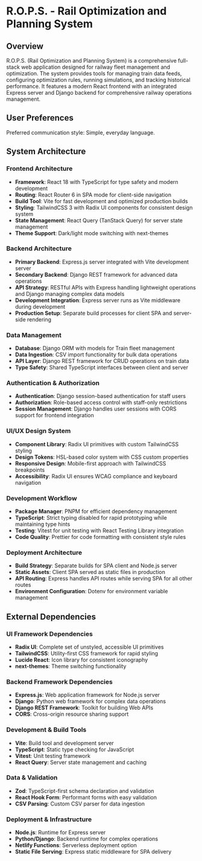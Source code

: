 # R.O.P.S. - Rail Optimization and Planning System

## Overview

R.O.P.S. (Rail Optimization and Planning System) is a comprehensive full-stack web application designed for railway fleet management and optimization. The system provides tools for managing train data feeds, configuring optimization rules, running simulations, and tracking historical performance. It features a modern React frontend with an integrated Express server and Django backend for comprehensive railway operations management.

## User Preferences

Preferred communication style: Simple, everyday language.

## System Architecture

### Frontend Architecture
- **Framework**: React 18 with TypeScript for type safety and modern development
- **Routing**: React Router 6 in SPA mode for client-side navigation
- **Build Tool**: Vite for fast development and optimized production builds
- **Styling**: TailwindCSS 3 with Radix UI components for consistent design system
- **State Management**: React Query (TanStack Query) for server state management
- **Theme Support**: Dark/light mode switching with next-themes

### Backend Architecture
- **Primary Backend**: Express.js server integrated with Vite development server
- **Secondary Backend**: Django REST framework for advanced data operations
- **API Strategy**: RESTful APIs with Express handling lightweight operations and Django managing complex data models
- **Development Integration**: Express server runs as Vite middleware during development
- **Production Setup**: Separate build processes for client SPA and server-side rendering

### Data Management
- **Database**: Django ORM with models for Train fleet management
- **Data Ingestion**: CSV import functionality for bulk data operations
- **API Layer**: Django REST framework for CRUD operations on train data
- **Type Safety**: Shared TypeScript interfaces between client and server

### Authentication & Authorization
- **Authentication**: Django session-based authentication for staff users
- **Authorization**: Role-based access control with staff-only restrictions
- **Session Management**: Django handles user sessions with CORS support for frontend integration

### UI/UX Design System
- **Component Library**: Radix UI primitives with custom TailwindCSS styling
- **Design Tokens**: HSL-based color system with CSS custom properties
- **Responsive Design**: Mobile-first approach with TailwindCSS breakpoints
- **Accessibility**: Radix UI ensures WCAG compliance and keyboard navigation

### Development Workflow
- **Package Manager**: PNPM for efficient dependency management
- **TypeScript**: Strict typing disabled for rapid prototyping while maintaining type hints
- **Testing**: Vitest for unit testing with React Testing Library integration
- **Code Quality**: Prettier for code formatting with consistent style rules

### Deployment Architecture
- **Build Strategy**: Separate builds for SPA client and Node.js server
- **Static Assets**: Client SPA served as static files in production
- **API Routing**: Express handles API routes while serving SPA for all other routes
- **Environment Configuration**: Dotenv for environment variable management

## External Dependencies

### UI Framework Dependencies
- **Radix UI**: Complete set of unstyled, accessible UI primitives
- **TailwindCSS**: Utility-first CSS framework for rapid styling
- **Lucide React**: Icon library for consistent iconography
- **next-themes**: Theme switching functionality

### Backend Framework Dependencies
- **Express.js**: Web application framework for Node.js server
- **Django**: Python web framework for complex data operations
- **Django REST Framework**: Toolkit for building Web APIs
- **CORS**: Cross-origin resource sharing support

### Development & Build Tools
- **Vite**: Build tool and development server
- **TypeScript**: Static type checking for JavaScript
- **Vitest**: Unit testing framework
- **React Query**: Server state management and caching

### Data & Validation
- **Zod**: TypeScript-first schema declaration and validation
- **React Hook Form**: Performant forms with easy validation
- **CSV Parsing**: Custom CSV parser for data ingestion

### Deployment & Infrastructure
- **Node.js**: Runtime for Express server
- **Python/Django**: Backend runtime for complex operations
- **Netlify Functions**: Serverless deployment option
- **Static File Serving**: Express static middleware for SPA delivery